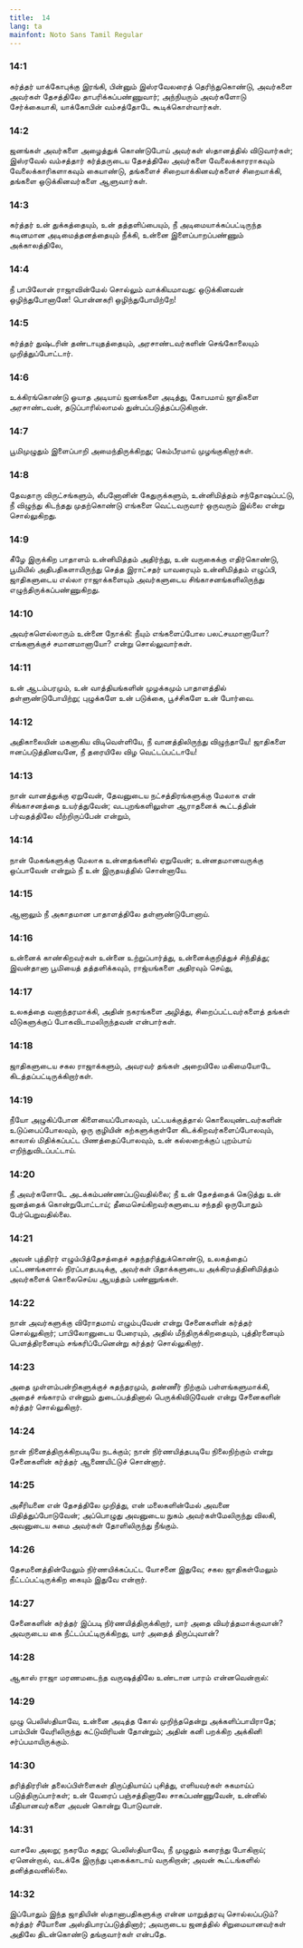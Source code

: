 ```yaml
---
title:  14
lang: ta
mainfont: Noto Sans Tamil Regular
---
```


###  14:1

கர்த்தர் யாக்கோபுக்கு இரங்கி, பின்னும் இஸ்ரவேலரைத் தெரிந்துகொண்டு, அவர்களை அவர்கள் தேசத்திலே தாபரிக்கப்பண்ணுவார்; அந்நியரும் அவர்களோடு சேர்க்கையாகி, யாக்கோபின் வம்சத்தோடே கூடிக்கொள்வார்கள்.

###  14:2

ஜனங்கள் அவர்களை அழைத்துக் கொண்டுபோய் அவர்கள் ஸ்தானத்தில் விடுவார்கள்; இஸ்ரவேல் வம்சத்தார் கர்த்தருடைய தேசத்திலே அவர்களை வேலைக்காரராகவும் வேலைக்காரிகளாகவும் கையாண்டு, தங்களைச் சிறையாக்கினவர்களைச் சிறையாக்கி, தங்களை ஒடுக்கினவர்களை ஆளுவார்கள்.

###  14:3

கர்த்தர் உன் துக்கத்தையும், உன் தத்தளிப்பையும், நீ அடிமையாக்கப்பட்டிருந்த கடினமான அடிமைத்தனத்தையும் நீக்கி, உன்னை இளைப்பாறப்பண்ணும் அக்காலத்திலே,

###  14:4

நீ பாபிலோன் ராஜாவின்மேல் சொல்லும் வாக்கியமாவது: ஒடுக்கினவன் ஒழிந்துபோனானே! பொன்னகரி ஒழிந்துபோயிற்றே!

###  14:5

கர்த்தர் துஷ்டரின் தண்டாயுதத்தையும், அரசாண்டவர்களின் செங்கோலையும் முறித்துப்போட்டார்.

###  14:6

உக்கிரங்கொண்டு ஓயாத அடியாய் ஜனங்களை அடித்து, கோபமாய் ஜாதிகளை அரசாண்டவன், தடுப்பாரில்லாமல் துன்பப்படுத்தப்படுகிறான்.

###  14:7

பூமிமுழுதும் இளைப்பாறி அமைந்திருக்கிறது; கெம்பீரமாய் முழங்குகிறார்கள்.

###  14:8

தேவதாரு விருட்சங்களும், லீபனோனின் கேதுருக்களும், உன்னிமித்தம் சந்தோஷப்பட்டு, நீ விழுந்து கிடந்தது முதற்கொண்டு எங்களை வெட்டவருவார் ஒருவரும் இல்லை என்று சொல்லுகிறது.

###  14:9

கீழே இருக்கிற பாதாளம் உன்னிமித்தம் அதிர்ந்து, உன் வருகைக்கு எதிர்கொண்டு, பூமியில் அதிபதிகளாயிருந்து செத்த இராட்சதர் யாவரையும் உன்னிமித்தம் எழுப்பி, ஜாதிகளுடைய எல்லா ராஜாக்களையும் அவர்களுடைய சிங்காசனங்களிலிருந்து எழுந்திருக்கப்பண்ணுகிறது.

###  14:10

அவர்களெல்லாரும் உன்னை நோக்கி: நீயும் எங்களைப்போல பலட்சயமானாயோ? எங்களுக்குச் சமானமானாயோ? என்று சொல்லுவார்கள்.

###  14:11

உன் ஆடம்பரமும், உன் வாத்தியங்களின் முழக்கமும் பாதாளத்தில் தள்ளுண்டுபோயிற்று; புழுக்களே உன் படுக்கை, பூச்சிகளே உன் போர்வை.

###  14:12

அதிகாலையின் மகனாகிய விடிவெள்ளியே, நீ வானத்திலிருந்து விழுந்தாயே! ஜாதிகளை ஈனப்படுத்தினவனே, நீ தரையிலே விழ வெட்டப்பட்டாயே!

###  14:13

நான் வானத்துக்கு ஏறுவேன், தேவனுடைய நட்சத்திரங்களுக்கு மேலாக என் சிங்காசனத்தை உயர்த்துவேன்; வடபுறங்களிலுள்ள ஆராதனைக் கூட்டத்தின் பர்வதத்திலே வீற்றிருப்பேன் என்றும்,

###  14:14

நான் மேகங்களுக்கு மேலாக உன்னதங்களில் ஏறுவேன்; உன்னதமானவருக்கு ஒப்பாவேன் என்றும் நீ உன் இருதயத்தில் சொன்னாயே.

###  14:15

ஆனாலும் நீ அகாதமான பாதாளத்திலே தள்ளுண்டுபோனாய்.

###  14:16

உன்னைக் காண்கிறவர்கள் உன்னை உற்றுப்பார்த்து, உன்னைக்குறித்துச் சிந்தித்து; இவன்தானா பூமியைத் தத்தளிக்கவும், ராஜ்யங்களை அதிரவும் செய்து,

###  14:17

உலகத்தை வனாந்தரமாக்கி, அதின் நகரங்களை அழித்து, சிறைப்பட்டவர்களைத் தங்கள் வீடுகளுக்குப் போகவிடாமலிருந்தவன் என்பார்கள்.

###  14:18

ஜாதிகளுடைய சகல ராஜாக்களும், அவரவர் தங்கள் அறையிலே மகிமையோடே கிடத்தப்பட்டிருக்கிறார்கள்.

###  14:19

நீயோ அழுகிப்போன கிளையைப்போலவும், பட்டயக்குத்தால் கொலையுண்டவர்களின் உடுப்பைப்போலவும், ஒரு குழியின் கற்களுக்குள்ளே கிடக்கிறவர்களைப்போலவும், காலால் மிதிக்கப்பட்ட பிணத்தைப்போலவும், உன் கல்லறைக்குப் புறம்பாய் எறிந்துவிடப்பட்டாய்.

###  14:20

நீ அவர்களோடே அடக்கம்பண்ணப்படுவதில்லை; நீ உன் தேசத்தைக் கெடுத்து உன் ஜனத்தைக் கொன்றுபோட்டாய்; தீமைசெய்கிறவர்களுடைய சந்ததி ஒருபோதும் பேர்பெறுவதில்லை.

###  14:21

அவன் புத்திரர் எழும்பித்தேசத்தைச் சுதந்தரித்துக்கொண்டு, உலகத்தைப் பட்டணங்களால் நிரப்பாதபடிக்கு, அவர்கள் பிதாக்களுடைய அக்கிரமத்தினிமித்தம் அவர்களைக் கொலைசெய்ய ஆயத்தம் பண்ணுங்கள்.

###  14:22

நான் அவர்களுக்கு விரோதமாய் எழும்புவேன் என்று சேனைகளின் கர்த்தர் சொல்லுகிறார்; பாபிலோனுடைய பேரையும், அதில் மீந்திருக்கிறதையும், புத்திரனையும் பெளத்திரனையும் சங்கரிப்பேனென்று கர்த்தர் சொல்லுகிறார்.

###  14:23

அதை முள்ளம்பன்றிகளுக்குச் சுதந்தரமும், தண்ணீர் நிற்கும் பள்ளங்களுமாக்கி, அதைச் சங்காரம் என்னும் துடைப்பத்தினால் பெருக்கிவிடுவேன் என்று சேனைகளின் கர்த்தர் சொல்லுகிறார்.

###  14:24

நான் நினைத்திருக்கிறபடியே நடக்கும்; நான் நிர்ணயித்தபடியே நிலைநிற்கும் என்று சேனைகளின் கர்த்தர் ஆணையிட்டுச் சொன்னார்.

###  14:25

அசீரியனை என் தேசத்திலே முறித்து, என் மலைகளின்மேல் அவனை மிதித்துப்போடுவேன்; அப்பொழுது அவனுடைய நுகம் அவர்கள்மேலிருந்து விலகி, அவனுடைய சுமை அவர்கள் தோளிலிருந்து நீங்கும்.

###  14:26

தேசமனைத்தின்மேலும் நிர்ணயிக்கப்பட்ட யோசனை இதுவே; சகல ஜாதிகள்மேலும் நீட்டப்பட்டிருக்கிற கையும் இதுவே என்றார்.

###  14:27

சேனைகளின் கர்த்தர் இப்படி நிர்ணயித்திருக்கிறார், யார் அதை வியர்த்தமாக்குவான்? அவருடைய கை நீட்டப்பட்டிருக்கிறது, யார் அதைத் திருப்புவான்?

###  14:28

ஆகாஸ் ராஜா மரணமடைந்த வருஷத்திலே உண்டான பாரம் என்னவென்றால்:

###  14:29

முழு பெலிஸ்தியாவே, உன்னை அடித்த கோல் முறிந்ததென்று அக்களிப்பாயிராதே; பாம்பின் வேரிலிருந்து கட்டுவிரியன் தோன்றும்; அதின் கனி பறக்கிற அக்கினி சர்ப்பமாயிருக்கும்.

###  14:30

தரித்திரரின் தலைப்பிள்ளைகள் திருப்தியாய்ப் புசித்து, எளியவர்கள் சுகமாய்ப் படுத்திருப்பார்கள்; உன் வேரைப் பஞ்சத்தினாலே சாகப்பண்ணுவேன், உன்னில் மீதியானவர்களை அவன் கொன்று போடுவான்.

###  14:31

வாசலே அலறு; நகரமே கதறு; பெலிஸ்தியாவே, நீ முழுதும் கரைந்து போகிறாய்; ஏனென்றால், வடக்கே இருந்து புகைக்காடாய் வருகிறான்; அவன் கூட்டங்களில் தனித்தவனில்லை.

###  14:32

இப்போதும் இந்த ஜாதியின் ஸ்தானாபதிகளுக்கு என்ன மாறுத்தரவு சொல்லப்படும்? கர்த்தர் சீயோனை அஸ்திபாரப்படுத்தினார்; அவருடைய ஜனத்தில் சிறுமையானவர்கள் அதிலே திடன்கொண்டு தங்குவார்கள் என்பதே.

